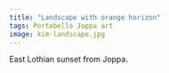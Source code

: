 ```yaml
---
title: "Landscape with orange horizon"
tags: Portobello Joppa art
image: kim-landscape.jpg
---
```


East Lothian sunset from Joppa.
